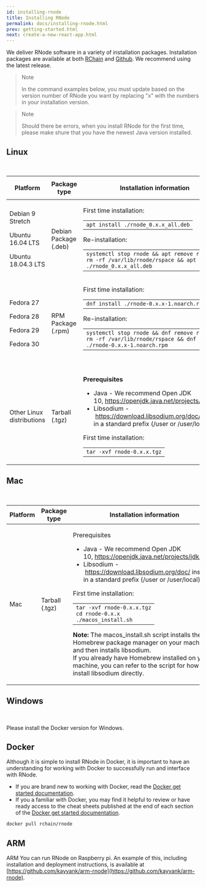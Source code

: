 ```yaml
---
id: installing-rnode
title: Installing RNode
permalink: docs/installing-rnode.html
prev: getting-started.html
next: create-a-new-react-app.html
---
```


We deliver RNode software in a variety of installation packages.  Installation packages are available at both [RChain](https://developer.rchain.coop) and [Github](https://github.com/rchain/rchain/releases). We recommend using the latest release.

> Note
>
> In the command examples below, you must update based on the version number of RNode you want by replacing "x" with the numbers in your installation version.

> Note
>
> Should there be errors, when you install RNode for the first time, please make shure that you have the newest Java version installed.

## Linux
<br/>
<table >
    <colgroup>
        <col>
            <col>
                <col>
    </colgroup>
    <thead>
        <tr role="row" class="tablesorter-headerRow">
            <th class="confluenceTh tablesorter-header sortableHeader tablesorter-headerUnSorted" data-column="0" tabindex="0" scope="col" role="columnheader" aria-disabled="false" unselectable="on" aria-sort="none" aria-label="Platform: No sort applied, activate to apply an ascending sort" style="user-select: none;">
                <div class="tablesorter-header-inner">Platform</div>
            </th>
            <th class="confluenceTh tablesorter-header sortableHeader tablesorter-headerUnSorted" data-column="1" tabindex="0" scope="col" role="columnheader" aria-disabled="false" unselectable="on" aria-sort="none" aria-label="Package type: No sort applied, activate to apply an ascending sort" style="user-select: none;">
                <div class="tablesorter-header-inner">Package type</div>
            </th>
            <th class="confluenceTh tablesorter-header sortableHeader tablesorter-headerUnSorted" data-column="2" tabindex="0" scope="col" role="columnheader" aria-disabled="false" unselectable="on" aria-sort="none" aria-label="Installation information: No sort applied, activate to apply an ascending sort" style="user-select: none;">
                <div class="tablesorter-header-inner">
                    <p>Installation information</p>
                </div>
            </th>
        </tr>
    </thead>
    <tbody aria-live="polite" aria-relevant="all">
        <tr role="row">
            <td class="confluenceTd">
                <p>Debian 9 Stretch</p>
                <p>Ubuntu 16.04 LTS</p>
                <p>Ubuntu 18.04.3 LTS</p>
            </td>
            <td class="confluenceTd">Debian Package (.deb)</td>
            <td class="confluenceTd">
                <div class="content-wrapper">
                    <p class="auto-cursor-target">First time installation:</p>
                    <div class="code panel pdl conf-macro output-block" style="border-width: 1px;" data-hasbody="true" data-macro-name="code" data-macro-id="466939d5-efde-4033-bacb-42599dd2c8a3">
                        <div class="codeContent panelContent pdl">
                            <div>
                                <div id="highlighter_782465" class="syntaxhighlighter sh-confluence nogutter  scala">
                                    <div class="toolbar"></div>
                                    <table  cellpadding="0" cellspacing="0">
                                        <tbody>
                                            <tr>
                                                <td class="code">
                                                    <div class="container" title="Hint: double-click to select code">
                                                        <div class="line number1 index0 alt2"><code class="scala plain">apt install ./rnode</code><code class="scala keyword">_</code><code class="scala value">0</code><code class="scala plain">.x.x</code><code class="scala keyword">_</code><code class="scala plain">all.deb</code></div>
                                                    </div>
                                                </td>
                                            </tr>
                                        </tbody>
                                    </table>
                                </div>
                            </div>
                        </div>
                    </div>
                    <p>Re-installation:</p>
                    <div class="code panel pdl conf-macro output-block" style="border-width: 1px;" data-hasbody="true" data-macro-name="code" data-macro-id="4f4f0f4b-7a8e-4af0-b15c-c16c799fc7a3">
                        <div class="codeContent panelContent pdl">
                            <div>
                                <div id="highlighter_645009" class="syntaxhighlighter sh-confluence nogutter  scala">
                                    <div class="toolbar"></div>
                                    <table cellpadding="0" cellspacing="0">
                                        <tbody>
                                            <tr>
                                                <td class="code">
                                                    <div class="container" title="Hint: double-click to select code">
                                                        <div class="line number1 index0 alt2"><code class="scala plain">systemctl stop rnode &amp;&amp; apt remove rnode &amp;&amp; rm -rf /</code><code class="scala keyword">var</code><code class="scala plain">/lib/rnode/rspace &amp;&amp; apt install ./rnode</code><code class="scala keyword">_</code><code class="scala value">0</code><code class="scala plain">.x.x</code><code class="scala keyword">_</code><code class="scala plain">all.deb</code></div>
                                                    </div>
                                                </td>
                                            </tr>
                                        </tbody>
                                    </table>
                                </div>
                            </div>
                        </div>
                    </div>
                </div>
            </td>
        </tr>
        <tr role="row">
            <td class="confluenceTd">
                <p>Fedora 27</p>
                <p>Fedora 28</p>
                <p>Fedora 29</p>
                <p>Fedora 30</p>
            </td>
            <td class="confluenceTd">RPM Package (.rpm)</td>
            <td class="confluenceTd">
                <p>First time installation:
                </p>
                <div class="code panel pdl conf-macro output-block" style="border-width: 1px;" data-hasbody="true" data-macro-name="code" data-macro-id="22e126a2-e60a-4d1f-a4a1-ac054f4022a6">
                    <div class="codeContent panelContent pdl">
                        <div>
                            <div id="highlighter_867072" class="syntaxhighlighter sh-confluence nogutter  scala">
                                <div class="toolbar"></div>
                                <table  cellpadding="0" cellspacing="0">
                                    <tbody>
                                        <tr>
                                            <td class="code">
                                                <div class="container" title="Hint: double-click to select code">
                                                    <div class="line number1 index0 alt2"><code class="scala plain">dnf install ./rnode-</code><code class="scala value">0</code><code class="scala plain">.x.x-</code><code class="scala value">1</code><code class="scala plain">.noarch.rpm</code></div>
                                                </div>
                                            </td>
                                        </tr>
                                    </tbody>
                                </table>
                            </div>
                        </div>
                    </div>
                </div>
                <p>
                </p>
                <p>Re-installation:</p>
                <div class="code panel pdl conf-macro output-block" style="border-width: 1px;" data-hasbody="true" data-macro-name="code" data-macro-id="6e1d756b-79af-4c41-aa88-98c351cdc8d9">
                    <div class="codeContent panelContent pdl">
                        <div>
                            <div id="highlighter_846853" class="syntaxhighlighter sh-confluence nogutter  scala">
                                <div class="toolbar"></div>
                                <table  cellpadding="0" cellspacing="0">
                                    <tbody>
                                        <tr>
                                            <td class="code">
                                                <div class="container" title="Hint: double-click to select code">
                                                    <div class="line number1 index0 alt2"><code class="scala plain">systemctl stop rnode &amp;&amp; dnf remove rnode &amp;&amp; rm -rf /</code><code class="scala keyword">var</code><code class="scala plain">/lib/rnode/rspace &amp;&amp; dnf install ./rnode-</code><code class="scala value">0</code><code class="scala plain">.x.x-</code><code class="scala value">1</code><code class="scala plain">.noarch.rpm</code></div>
                                                </div>
                                            </td>
                                        </tr>
                                    </tbody>
                                </table>
                            </div>
                        </div>
                    </div>
                </div><pre class="auto-cursor-target"><br></pre></td>
        </tr>
        <tr role="row">
            <td colspan="1" class="confluenceTd">Other Linux distributions</td>
            <td colspan="1" class="confluenceTd">Tarball (.tgz)</td>
            <td colspan="1" class="confluenceTd">
                <div class="content-wrapper">
                    <p><strong>Prerequisites&nbsp;</strong></p>
                    <ul>
                        <li>Java - We recommend Open JDK 10,&nbsp;<a href="https://openjdk.java.net/projects/jdk/10/" class="external-link" rel="nofollow">https://openjdk.java.net/projects/jdk/10/</a></li>
                        <li>Libsodium -&nbsp;<a href="https://download.libsodium.org/doc/" class="external-link" rel="nofollow">https://download.libsodium.org/doc/</a>&nbsp;installed in a standard prefix (/user or /user/local)</li>
                    </ul>
                    <p>
                    </p>
                    <p>First time installation:</p>
                    <div class="code panel pdl conf-macro output-block" style="border-width: 1px;" data-hasbody="true" data-macro-name="code" data-macro-id="b47bb8da-61b8-4f4e-ab15-6d6f5d2c3f9c">
                        <div class="codeContent panelContent pdl">
                            <div>
                                <div id="highlighter_922717" class="syntaxhighlighter sh-confluence nogutter  scala">
                                    <div class="toolbar"></div>
                                    <table cellpadding="0" cellspacing="0">
                                        <tbody>
                                            <tr>
                                                <td class="code">
                                                    <div class="container" title="Hint: double-click to select code">
                                                        <div class="line number1 index0 alt2"><code class="scala plain">tar -xvf rnode-</code><code class="scala value">0</code><code class="scala plain">.x.x.tgz</code></div>
                                                    </div>
                                                </td>
                                            </tr>
                                        </tbody>
                                    </table>
                                </div>
                            </div>
                        </div>
                    </div>
                </div>
            </td>
        </tr>
    </tbody>
</table>

## Mac
<br/>
<table resolved="" role="grid">
    <colgroup>
        <col>
            <col>
                <col>
    </colgroup>
    <thead>
        <tr role="row" class="tablesorter-headerRow">
            <th class="confluenceTh tablesorter-header sortableHeader tablesorter-headerUnSorted" data-column="0" tabindex="0" scope="col" role="columnheader" aria-disabled="false" unselectable="on" aria-sort="none" aria-label="Platform: No sort applied, activate to apply an ascending sort" style="user-select: none;">
                <div class="tablesorter-header-inner">Platform</div>
            </th>
            <th class="confluenceTh tablesorter-header sortableHeader tablesorter-headerUnSorted" data-column="1" tabindex="0" scope="col" role="columnheader" aria-disabled="false" unselectable="on" aria-sort="none" aria-label="Package type: No sort applied, activate to apply an ascending sort" style="user-select: none;">
                <div class="tablesorter-header-inner">Package type</div>
            </th>
            <th class="confluenceTh tablesorter-header sortableHeader tablesorter-headerUnSorted" data-column="2" tabindex="0" scope="col" role="columnheader" aria-disabled="false" unselectable="on" aria-sort="none" aria-label="Installation information: No sort applied, activate to apply an ascending sort" style="user-select: none;">
                <div class="tablesorter-header-inner">Installation information</div>
            </th>
        </tr>
    </thead>
    <tbody aria-live="polite" aria-relevant="all">
        <tr role="row">
            <td class="confluenceTd">Mac</td>
            <td class="confluenceTd">Tarball (.tgz)</td>
            <td class="confluenceTd">
                <div class="content-wrapper">
                    <p>Prerequisites&nbsp;</p>
                    <ul>
                        <li>Java - We recommend Open JDK 10,&nbsp;<a href="https://openjdk.java.net/projects/jdk/10/" class="external-link" rel="nofollow">https://openjdk.java.net/projects/jdk/10/</a></li>
                        <li>Libsodium -&nbsp;<a href="https://download.libsodium.org/doc/" class="external-link" rel="nofollow">https://download.libsodium.org/doc/</a>&nbsp;installed in a standard prefix (/user or /user/local)</li>
                    </ul>
                    <p class="auto-cursor-target">First time installation:</p>
                    <div class="code panel pdl conf-macro output-block" style="border-width: 1px;" data-hasbody="true" data-macro-name="code" data-macro-id="3f1198a3-cfb4-4891-8936-770ead296049">
                        <div class="codeContent panelContent pdl">
                            <div>
                                <div id="highlighter_841322" class="syntaxhighlighter sh-confluence nogutter  scala">
                                    <div class="toolbar"></div>
                                    <table cellpadding="0" cellspacing="0">
                                        <tbody>
                                            <tr>
                                                <td class="code">
                                                    <div class="container" title="Hint: double-click to select code">
                                                        <div class="line number1 index0 alt2"><code class="scala plain">tar -xvf rnode-</code><code class="scala value">0</code><code class="scala plain">.x.x.tgz</code></div>
                                                        <div class="line number2 index1 alt1"><code class="scala plain">cd rnode-</code><code class="scala value">0</code><code class="scala plain">.x.x</code></div>
                                                        <div class="line number3 index2 alt2"><code class="scala plain">./macos</code><code class="scala keyword">_</code><code class="scala plain">install.sh</code></div>
                                                    </div>
                                                </td>
                                            </tr>
                                        </tbody>
                                    </table>
                                </div>
                            </div>
                        </div>
                    </div>
                    <p class="auto-cursor-target"><strong>Note:&nbsp;</strong>The macos_install.sh&nbsp;script installs the Homebrew package manager on your machine and then installs libsodium.
                        <br>If you already have Homebrew installed on your machine, you can refer to the script for how to install libsodium directly.</p>
                </div>
            </td>
        </tr>
    </tbody>
</table>

## Windows
<br/>

Please install the Docker version for Windows.

## Docker
Although it is simple to install RNode in Docker, it is important to have an understanding for working with Docker to successfully run and interface with RNode.  

* If you are brand new to working with Docker, read the [Docker get started documentation](https://docs.docker.com/get-started/).
* If you a familiar with Docker, you may find it helpful to review or have ready access to the cheat sheets published at the end of each section of the [Docker get started documentation](https://docs.docker.com/get-started/).

```bash
docker pull rchain/rnode
```

## ARM
ARM
You can run RNode on Raspberry pi. An example of this, including installation and deployment instructions, is available at [https://github.com/kayvank/arm-rnode](https://github.com/kayvank/arm-rnode).
